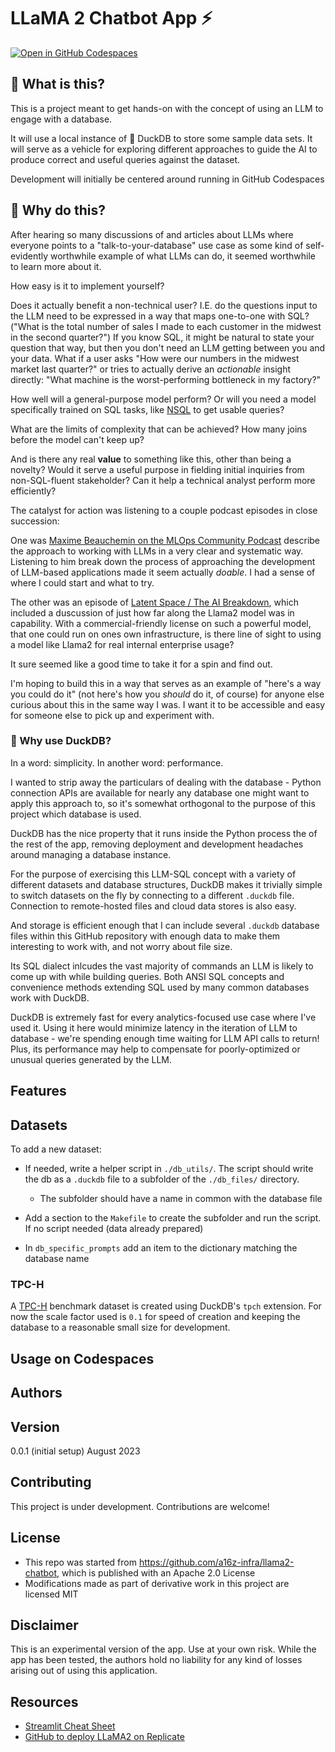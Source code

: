 # LLaMA 2 Chatbot App ⚡

[![Open in GitHub Codespaces](https://github.com/codespaces/badge.svg)](https://codespaces.new/gregwdata/quack_to_my_data?quickstart=1)

## 🤔 What is this?

This is a project meant to get hands-on with the concept of using an LLM to engage with a database.

It will use a local instance of 🦆 DuckDB to store some sample data sets. It will serve as a vehicle for exploring different approaches to guide the AI to produce correct and useful queries against the dataset.

Development will initially be centered around running in GitHub Codespaces

## 🤨 Why do this?

After hearing so many discussions of and articles about LLMs where everyone points to a "talk-to-your-database" use case as some kind of self-evidently worthwhile example of what LLMs can do, it seemed worthwhile to learn more about it. 

How easy is it to implement yourself?

Does it actually benefit a non-technical user? I.E. do the questions input to the LLM need to be expressed in a way that maps one-to-one with SQL? ("What is the total number of sales I made to each customer in the midwest in the second quarter?") If you know SQL, it might be natural to state your question that way, but then you don't need an LLM getting between you and your data. What if a user asks "How were our numbers in the midwest market last quarter?" or tries to actually derive an *actionable* insight directly: "What machine is the worst-performing bottleneck in my factory?"

How well will a general-purpose model perform? Or will you need a model specifically trained on SQL tasks, like [NSQL](https://github.com/NumbersStationAI/NSQL) to get usable queries?

What are the limits of complexity that can be achieved? How many joins before the model can't keep up?

And is there any real **value** to something like this, other than being a novelty? Would it serve a useful purpose in fielding initial inquiries from non-SQL-fluent stakeholder? Can it help a technical analyst perform more efficiently?

The catalyst for action was listening to a couple podcast episodes in close succession: 

One was [Maxime Beauchemin on the MLOps Community Podcast](https://home.mlops.community/home/videos/treating-prompt-engineering-more-like-code) describe the approach to working with LLMs in a very clear and systematic way. Listening to him break down the process of approaching the development of LLM-based applications made it seem actually *doable*. I had a sense of where I could start and what to try.

The other was an episode of [Latent Space / The AI Breakdown](https://www.latent.space/p/breakdown), which included a duscussion of just how far along the Llama2 model was in capability. With a commercial-friendly license on such a powerful model, that one could run on ones own infrastructure, is there line of sight to using a model like Llama2 for real internal enterprise usage?

It sure seemed like a good time to take it for a spin and find out.

I'm hoping to build this in a way that serves as an example of "here's a way you could do it" (not here's how you *should* do it, of course) for anyone else curious about this in the same way I was. I want it to be accessible and easy for someone else to pick up and experiment with.

### 🦆 Why use DuckDB?

In a word: simplicity. In another word: performance.

I wanted to strip away the particulars of dealing with the database - Python connection APIs are available for nearly any database one might want to apply this approach to, so it's somewhat orthogonal to the purpose of this project which database is used.

DuckDB has the nice property that it runs inside the Python process the of the rest of the app, removing deployment and development headaches around managing a database instance.

For the purpose of exercising this LLM-SQL concept with a variety of different datasets and database structures, DuckDB makes it trivially simple to switch datasets on the fly by connecting to a different `.duckdb` file. Connection to remote-hosted files and cloud data stores is also easy.

And storage is efficient enough that I can include several `.duckdb` database files within this GitHub repository with enough data to make them interesting to work with, and not worry about file size.

Its SQL dialect inlcudes the vast majority of commands an LLM is likely to come up with while building queries. Both ANSI SQL concepts and convenience methods extending SQL used by many common databases work with DuckDB.

DuckDB is extremely fast for every analytics-focused use case where I've used it. Using it here would minimize latency in the iteration of LLM to database - we're spending enough time waiting for LLM API calls to return! Plus, its performance may help to compensate for poorly-optimized or unusual queries generated by the LLM.

## Features

## Datasets

To add a new dataset:

* If needed, write a helper script in `./db_utils/`. The script should write the db as a `.duckdb` file to a subfolder of the `./db_files/` directory.

    * The subfolder should have a name in common with the database file

* Add a section to the `Makefile` to create the subfolder and run the script. If no script needed (data already prepared)

* In `db_specific_prompts` add an item to the dictionary matching the database name

### TPC-H 

A [TPC-H](https://www.tpc.org/tpch/) benchmark dataset is created using DuckDB's `tpch` extension. For now the scale factor used is `0.1` for speed of creation and keeping the database to a reasonable small size for development.

## Usage on Codespaces


## Authors

## Version

0.0.1 (initial setup) August 2023

## Contributing

This project is under development. Contributions are welcome!

## License

- This repo was started from https://github.com/a16z-infra/llama2-chatbot, which is published with an Apache 2.0 License
- Modifications made as part of derivative work in this project are licensed MIT

## Disclaimer

This is an experimental version of the app. Use at your own risk. While the app has been tested, the authors hold no liability for any kind of losses arising out of using this application. 

## Resources

- [Streamlit Cheat Sheet](https://docs.streamlit.io/library/cheatsheet)
- [GitHub to deploy LLaMA2 on Replicate](https://github.com/a16z-infra/cog-llama-template)
